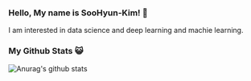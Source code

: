 ### Hello, My name is SooHyun-Kim! 👋
I am interested in data science and deep learning and machie learning.

### My Github Stats 😺
![Anurag's github stats](https://github-readme-stats.vercel.app/api?username=kshiny&show_icons=true&theme=gruvbox)

<!--
**kshiny/kshiny** is a ✨ _special_ ✨ repository because its `README.md` (this file) appears on your GitHub profile.

Here are some ideas to get you started:

- 🔭 I’m currently working on ...
- 🌱 I’m currently learning ...
- 👯 I’m looking to collaborate on ...
- 🤔 I’m looking for help with ...
- 💬 Ask me about ...
- 📫 How to reach me: ...
- 😄 Pronouns: ...
- ⚡ Fun fact: ...
-->
